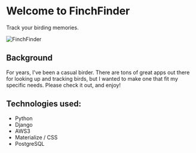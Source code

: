 # Welcome to FinchFinder

Track your birding memories. 

![FinchFinder](https://imgur.com/MNli7Mk.png) 

## Background 

For years, I've been a casual birder. There are tons of great apps out there for looking up and tracking birds, but I wanted to make one that fit my specific needs. Please check it out, and enjoy! 

## Technologies used: 

* Python
* Django 
* AWS3 
* Materialize / CSS
* PostgreSQL